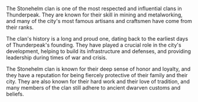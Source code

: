 The Stonehelm clan is one of the most respected and influential clans in Thunderpeak. They are known for their skill in mining and metalworking, and many of the city's most famous artisans and craftsmen have come from their ranks.

The clan's history is a long and proud one, dating back to the earliest days of Thunderpeak's founding. They have played a crucial role in the city's development, helping to build its infrastructure and defenses, and providing leadership during times of war and crisis.

The Stonehelm clan is known for their deep sense of honor and loyalty, and they have a reputation for being fiercely protective of their family and their city. They are also known for their hard work and their love of tradition, and many members of the clan still adhere to ancient dwarven customs and beliefs.